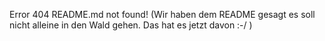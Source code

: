 Error 404 README.md not found!
(Wir haben dem README gesagt es soll nicht alleine in den Wald gehen. Das hat es jetzt davon :-/ )
